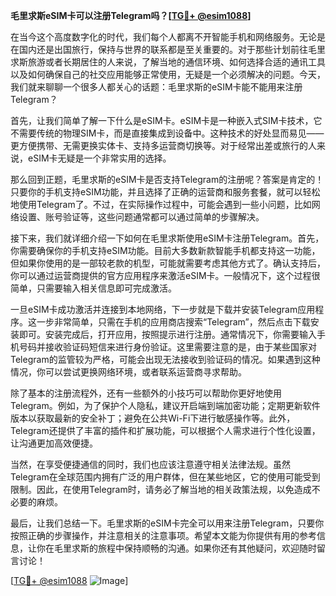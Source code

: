 **毛里求斯eSIM卡可以注册Telegram吗？[[TG💪+ @esim1088](https://t.me/s/esim1088)]**

在当今这个高度数字化的时代，我们每个人都离不开智能手机和网络服务。无论是在国内还是出国旅行，保持与世界的联系都是至关重要的。对于那些计划前往毛里求斯旅游或者长期居住的人来说，了解当地的通信环境、如何选择合适的通讯工具以及如何确保自己的社交应用能够正常使用，无疑是一个必须解决的问题。今天，我们就来聊聊一个很多人都关心的话题：毛里求斯的eSIM卡能不能用来注册Telegram？

首先，让我们简单了解一下什么是eSIM卡。eSIM卡是一种嵌入式SIM卡技术，它不需要传统的物理SIM卡，而是直接集成到设备中。这种技术的好处显而易见——更方便携带、无需更换实体卡、支持多运营商切换等。对于经常出差或旅行的人来说，eSIM卡无疑是一个非常实用的选择。

那么回到正题，毛里求斯的eSIM卡是否支持Telegram的注册呢？答案是肯定的！只要你的手机支持eSIM功能，并且选择了正确的运营商和服务套餐，就可以轻松地使用Telegram了。不过，在实际操作过程中，可能会遇到一些小问题，比如网络设置、账号验证等，这些问题通常都可以通过简单的步骤解决。

接下来，我们就详细介绍一下如何在毛里求斯使用eSIM卡注册Telegram。首先，你需要确保你的手机支持eSIM功能。目前大多数新款智能手机都支持这一功能，但如果你使用的是一部较老款的机型，可能就需要考虑其他方式了。确认支持后，你可以通过运营商提供的官方应用程序来激活eSIM卡。一般情况下，这个过程很简单，只需要输入相关信息即可完成激活。

一旦eSIM卡成功激活并连接到本地网络，下一步就是下载并安装Telegram应用程序。这一步非常简单，只需在手机的应用商店搜索“Telegram”，然后点击下载安装即可。安装完成后，打开应用，按照提示进行注册。通常情况下，你需要输入手机号码并接收验证码短信来进行身份验证。这里需要注意的是，由于某些国家对Telegram的监管较为严格，可能会出现无法接收到验证码的情况。如果遇到这种情况，你可以尝试更换网络环境，或者联系运营商寻求帮助。

除了基本的注册流程外，还有一些额外的小技巧可以帮助你更好地使用Telegram。例如，为了保护个人隐私，建议开启端到端加密功能；定期更新软件版本以获取最新的安全补丁；避免在公共Wi-Fi下进行敏感操作等。此外，Telegram还提供了丰富的插件和扩展功能，可以根据个人需求进行个性化设置，让沟通更加高效便捷。

当然，在享受便捷通信的同时，我们也应该注意遵守相关法律法规。虽然Telegram在全球范围内拥有广泛的用户群体，但在某些地区，它的使用可能受到限制。因此，在使用Telegram时，请务必了解当地的相关政策法规，以免造成不必要的麻烦。

最后，让我们总结一下。毛里求斯的eSIM卡完全可以用来注册Telegram，只要你按照正确的步骤操作，并注意相关的注意事项。希望本文能为你提供有用的参考信息，让你在毛里求斯的旅程中保持顺畅的沟通。如果你还有其他疑问，欢迎随时留言讨论！

[[TG💪+ @esim1088](https://t.me/s/esim1088) ![Image](https://i.postimg.cc/4NQfJmqS/Snipaste-2025-05-13-00-14-12.png)]